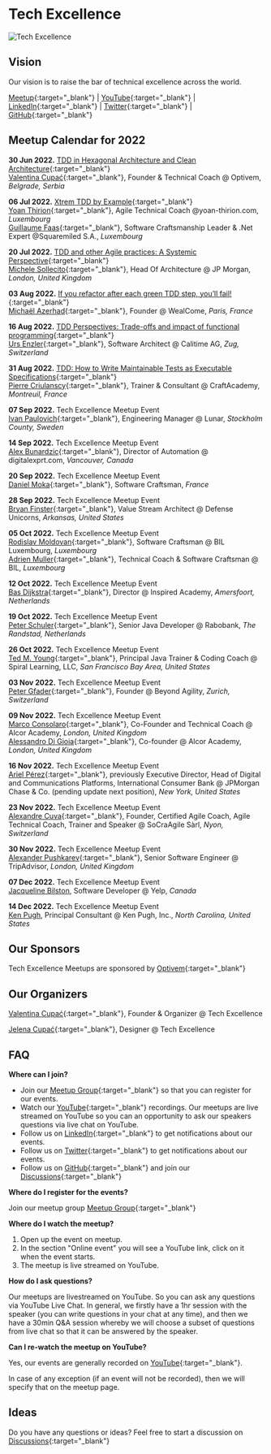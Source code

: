 # Tech Excellence

![Tech Excellence](https://github.com/techexcellenceio/techexcellence/blob/main/tech_excellence_banner.png)

## Vision

Our vision is to raise the bar of technical excellence across the world.

[Meetup](https://www.meetup.com/techexcellence){:target="_blank"} | [YouTube](https://www.youtube.com/c/TechExcellence){:target="_blank"} | [LinkedIn](https://www.linkedin.com/company/techexcellenceio){:target="_blank"} | [Twitter](https://twitter.com/techexcellence_){:target="_blank"} | [GitHub](https://github.com/techexcellenceio){:target="_blank"}

## Meetup Calendar for 2022

**30 Jun 2022.** [TDD in Hexagonal Architecture and Clean Architecture](https://www.youtube.com/watch?v=WAoqGzVDHc0){:target="_blank"}
<br/>[Valentina Cupać](https://www.linkedin.com/in/valentinacupac/){:target="_blank"}, Founder & Technical Coach @ Optivem, *Belgrade, Serbia*

**06 Jul 2022.** [Xtrem TDD by Example](https://www.youtube.com/watch?v=yxO7YHkB83I){:target="_blank"}
<br/>[Yoan Thirion](https://www.linkedin.com/in/yoanthirion/){:target="_blank"}, Agile Technical Coach @yoan-thirion.com, *Luxembourg*
<br/>[Guillaume Faas](https://www.linkedin.com/in/guillaumefaas/){:target="_blank"}, Software Craftsmanship Leader & .Net Expert @Squaremiled S.A., *Luxembourg*

**20 Jul 2022.** [TDD and other Agile practices: A Systemic Perspective](https://www.youtube.com/watch?v=a3jUXRJRddQ){:target="_blank"}
<br/>[Michele Sollecito](https://www.linkedin.com/in/michelesollecito/){:target="_blank"}, Head Of Architecture @ JP Morgan, *London, United Kingdom*

**03 Aug 2022.** [If you refactor after each green TDD step, you’ll fail!](https://www.youtube.com/watch?v=Vi_FtRXopdQ){:target="_blank"}
<br/>[Michaël Azerhad](https://www.linkedin.com/in/micha%C3%ABl-azerhad-9058a044/){:target="_blank"}, Founder @ WealCome, *Paris, France*

**16 Aug 2022.** [TDD Perspectives: Trade-offs and impact of functional programming](https://www.youtube.com/watch?v=JcKLqX8wuR4){:target="_blank"}
<br/>[Urs Enzler](https://www.linkedin.com/in/ursenzler/){:target="_blank"}, Software Architect @ Calitime AG, *Zug, Switzerland*

**31 Aug 2022.** [TDD: How to Write Maintainable Tests as Executable Specifications](https://www.youtube.com/watch?v=z58ckvPYVAI){:target="_blank"}
<br/>[Pierre Criulanscy](https://www.linkedin.com/in/pierre-criulanscy/){:target="_blank"}, Trainer & Consultant @ CraftAcademy, *Montreuil, France*

**07 Sep 2022.** Tech Excellence Meetup Event
<br/>[Ivan Paulovich](https://www.linkedin.com/in/ivanpaulovich/){:target="_blank"}, Engineering Manager @ Lunar, *Stockholm County, Sweden*

**14 Sep 2022.** Tech Excellence Meetup Event
<br/>[Alex Bunardzic](https://www.linkedin.com/in/alexbunardzic/){:target="_blank"}, Director of Automation @ digitalexprt.com, *Vancouver, Canada*

**20 Sep 2022.** Tech Excellence Meetup Event
<br/>[Daniel Moka](https://www.linkedin.com/in/danielmoka/){:target="_blank"}, Software Craftsman, *France*

**28 Sep 2022.** Tech Excellence Meetup Event
<br/>[Bryan Finster](https://www.linkedin.com/in/bryan-finster/){:target="_blank"}, Value Stream Architect @ Defense Unicorns, *Arkansas, United States*

**05 Oct 2022.** Tech Excellence Meetup Event
<br/>[Rodislav Moldovan](https://www.linkedin.com/in/rodislav){:target="_blank"}, Software Craftsman @ BIL Luxembourg, *Luxembourg*
<br/>[Adrien Muller](https://www.linkedin.com/in/adrien-muller-566373a/){:target="_blank"}, Technical Coach & Software Craftsman @ BIL, *Luxembourg*

**12 Oct 2022.** Tech Excellence Meetup Event
<br/>[Bas Dijkstra](https://www.linkedin.com/in/basdijkstra/){:target="_blank"}, Director @ Inspired Academy, *Amersfoort, Netherlands*

**19 Oct 2022.** Tech Excellence Meetup Event
<br/>[Peter Schuler](https://www.linkedin.com/in/peterschuler/){:target="_blank"}, Senior Java Developer @ Rabobank, *The Randstad, Netherlands*

**26 Oct 2022.** Tech Excellence Meetup Event
<br/>[Ted M. Young](https://www.linkedin.com/in/tedmyoung/){:target="_blank"}, Principal Java Trainer & Coding Coach @ Spiral Learning, LLC, *San Francisco Bay Area, United States*

**03 Nov 2022.** Tech Excellence Meetup Event
<br/>[Peter Gfader](https://www.linkedin.com/in/petergfader/){:target="_blank"}, Founder @ Beyond Agility, *Zurich, Switzerland*

**09 Nov 2022.** Tech Excellence Meetup Event
<br/>[Marco Consolaro](https://www.linkedin.com/in/consolaro/){:target="_blank"}, Co-Founder and Technical Coach @ Alcor Academy, *London, United Kingdom*
<br/>[Alessandro Di Gioia](https://www.linkedin.com/in/alessandro-di-gioia/){:target="_blank"}, Co-founder @ Alcor Academy, *London, United Kingdom*

**16 Nov 2022.** Tech Excellence Meetup Event
<br/>[Ariel Pérez](https://www.linkedin.com/in/arielxperez/){:target="_blank"}, previously Executive Director, Head of Digital and Communications Platforms, International Consumer Bank @ JPMorgan Chase & Co. (pending update next position), *New York, United States*

**23 Nov 2022.** Tech Excellence Meetup Event
<br/>[Alexandre Cuva](https://www.linkedin.com/in/cuvaalex/){:target="_blank"}, Founder, Certified Agile Coach, Agile Technical Coach, Trainer and Speaker @ SoCraAgile Sàrl, *Nyon, Switzerland*

**30 Nov 2022.** Tech Excellence Meetup Event
<br/>[Alexander Pushkarev](https://www.linkedin.com/in/alexpushkarev/){:target="_blank"}, Senior Software Engineer @ TripAdvisor, *London, United Kingdom*

**07 Dec 2022.** Tech Excellence Meetup Event
<br/>[Jacqueline Bilston](https://www.linkedin.com/in/jacqueline-bilston-bb09b1122/), Software Developer @ Yelp, *Canada*

**14 Dec 2022.** Tech Excellence Meetup Event
<br/>[Ken Pugh](https://www.linkedin.com/in/kenpugh/), Principal Consultant @ Ken Pugh, Inc., *North Carolina, United States*

## Our Sponsors

Tech Excellence Meetups are sponsored by [Optivem](http://optivem.com/){:target="_blank"}

## Our Organizers

[Valentina Cupać](https://www.linkedin.com/in/valentinacupac/){:target="_blank"}, Founder & Organizer @ Tech Excellence

[Jelena Cupać](https://www.linkedin.com/in/jelenacupac/){:target="_blank"}, Designer @ Tech Excellence

## FAQ

**Where can I join?**

- Join our [Meetup Group](https://www.meetup.com/techexcellence){:target="_blank"} so that you can register for our events.
- Watch our [YouTube](https://www.youtube.com/c/TechExcellence){:target="_blank"} recordings. Our meetups are live streamed on YouTube so you can an opportunity to ask our speakers questions via live chat on YouTube.
- Follow us on [LinkedIn](https://www.linkedin.com/company/techexcellenceio){:target="_blank"} to get notifications about our events.
- Follow us on [Twitter](https://twitter.com/techexcellence_){:target="_blank"} to get notifications about our events.
- Follow us on [GitHub](https://github.com/techexcellenceio){:target="_blank"} and join our [Discussions](https://github.com/techexcellenceio/techexcellence/discussions){:target="_blank"}

**Where do I register for the events?**

Join our meetup group [Meetup Group](https://www.meetup.com/techexcellence){:target="_blank"}

**Where do I watch the meetup?**

1. Open up the event on meetup.
2. In the section "Online event" you will see a YouTube link, click on it when the event starts.
3. The meetup is live streamed on YouTube.

**How do I ask questions?**

Our meetups are livestreamed on YouTube. So you can ask any questions via YouTube Live Chat. In general, we firstly have a 1hr session with the speaker (you can write questions in your chat at any time), and then we have a 30min Q&A session whereby we will choose a subset of questions from live chat so that it can be answered by the speaker.

**Can I re-watch the meetup on YouTube?**

Yes, our events are generally recorded on [YouTube](https://www.youtube.com/c/TechExcellence){:target="_blank"}. 

In case of any exception (if an event will not be recorded), then we will specify that on the meetup page.


## Ideas

Do you have any questions or ideas? Feel free to start a discussion on [Discussions](https://github.com/techexcellenceio/techexcellence/discussions){:target="_blank"}


<!--

## Values

- Technical Excellence
- Knowledge Sharing
- Continuous Improvement



## Community

This is a place for software engineers who care about software quality. You are motivated by clean code - it's not enough to make something work, you want to implement it well. You set high expectations for yourself and your team. 

> "There is no trade-off of quality vs. speed in software... Low quality means low speed... The only way to go fast is to go well." - Uncle Bob

You understand that the underlying problem faced by the software industry is the misunderstanding between speed and quality. For you, it's crystal-clear that you can't be fast without quality. Quality and speed go hand-in-hand. You push for quality even when you're in the minority. You find yourself in environments where no one seems to understand this. Companies are facing the same vicious cycle. Low quality, not enough time, requiring superstars to put out fires.

You want to make an impact in spreading technical excellence. You see technical excellence as a core foundation of your work, not a nice-to-have. You want to exchange knowledge with people who care about quality, people who enjoy learning, reading books, researching, continious improvement.

There aren't many people like you. People like you are dispersed across the world, trying their best to make a change, but the impact is localized to their immediate teams, or to their companies, or perhaps through meetups.

This is a global community aiming to bring together professional software engineers who have invested in their own personal growth, who are aiming to achieve mastery, poeple who never stop learning, people who enjoy mentoring and coaching, spreading knowledge. People for whom software engineering is more than just a 9-5 job.

## Collective Knowledge

The "inputs" are our discussions, knowledgesharing, collective knowledge: [Discussions](https://github.com/valentinacupac/community/discussions).

The "outputs" are a synthesis of knowledge, both conceptual (theory and abstractions) and practical (implementation through code samples). Current code samples are [Banking Kata in Java](https://github.com/valentinacupac/banking-kata-java) and [Banking Kata in .NET](https://github.com/valentinacupac/banking-kata-dotnet). Feel free to update this seciton with links to other GitHub samples.

This community is the first step towards bringing technical excellence back as the foundation.

## Contribute

To contribute to questions, ideas, knowledge exchange: start a discussion or join an existing discussion [Discussions](https://github.com/valentinacupac/community/discussions).

To contribute to the text of this website, you can [fork](https://github.com/valentinacupac/community/fork) this repository and make a pull request.

-->


